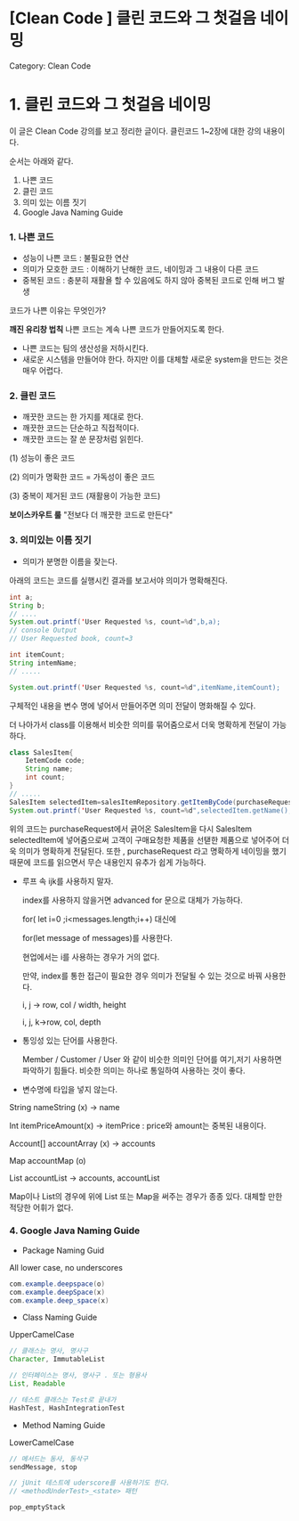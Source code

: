 # [Clean Code ] 클린 코드와 그 첫걸음 네이밍

Category: Clean Code

# 1. 클린 코드와 그 첫걸음 네이밍

이 글은 Clean Code 강의를 보고 정리한 글이다. 클린코드 1~2장에 대한 강의 내용이다.

순서는 아래와 같다.

1. 나쁜 코드
2. 클린 코드
3. 의미 있는 이름 짓기
4. Google Java Naming Guide

### 1. 나쁜 코드

- 성능이 나쁜 코드 : 불필요한 연산
- 의미가 모호한 코드 : 이해하기 난해한 코드, 네이밍과 그 내용이 다른 코드
- 중복된 코드 : 충분히 재활욜 할 수 있음에도 하지 않아 중복된 코드로 인해 버그 발생

코드가 나쁜 이유는 무엇인가?

**깨진 유리창 법칙** 나쁜 코드는 계속 나쁜 코드가 만들어지도록 한다.

- 나쁜 코드는 팀의 생산성을 저하시킨다.
- 새로운 시스템을 만들어야 한다. 하지만 이를 대체할 새로운 system을 만드는 것은 매우 어렵다.

### 2. 클린 코드

- 깨끗한 코드는 한 가지를 제대로 한다.
- 깨끗한 코드는 단순하고 직접적이다.
- 깨끗한 코드는 잘 쑨 문장처럼 읽힌다.

(1) 성능이 좋은 코드

(2) 의미가 명확한 코드 = 가독성이 좋은 코드

(3) 중복이 제거된 코드 (재활용이 가능한 코드)

**보이스카우트 룰** "전보다 더 깨끗한 코드로 만든다"

### 3. 의미있는 이름 짓기

- 의미가 분명한 이름을 잦는다.

아래의 코드는 코드를 실행시킨 결과를 보고서야 의미가 명확해진다.

```java
int a;
String b;
// ....
System.out.printf('User Requested %s, count=%d",b,a);
// console Output
// User Requested book, count=3
```

```java
int itemCount;
String intemName;
// .....

System.out.printf('User Requested %s, count=%d",itemName,itemCount);
```

구체적인 내용을 변수 명에 넣어서 만들어주면 의미 전달이 명화해질 수 있다.

더 나아가서 class를 이용해서 비슷한 의미를 묶어줌으로서 더욱 명확하게 전달이 가능하다.

```java
class SalesItem{
	IetemCode code;
	String name;
	int count;
}
// .....
SalesItem selectedItem=salesItemRepository.getItemByCode(purchaseRequest.getItemCode())
System.out.printf('User Requested %s, count=%d",selectedItem.getName(),selectedItem.getCount());

```

위의 코드는 purchaseRequest에서 긁어온 SalesItem을 다시 SalesItem selectedItem에 넣어줌으로써 고객이 구매요청한 제품을 선탣한 제품으로 넣어주어 더욱 의미가 명확하게 전달된다. 또한 , purchaseRequest 라고 명확하게 네이밍을 했기 때문에 코드를 읽으면서 무슨 내용인지 유추가 쉽게 가능하다.

- 루프 속 ijk를 사용하지 말자.

  index를 사용하지 않을거면 advanced for 문으로 대체가 가능하다.

  for( let i=0 ;i<messages.length;i++) 대신에

  for(let message of messages)를 사용한다.

  현업에서는 i를 사용하는 경우가 거의 없다.

  만약, index를 통한 접근이 필요한 경우 의미가 전달될 수 있는 것으로 바꿔 사용한다.

  i, j → row, col / width, height

  i, j, k→row, col, depth

- 통잉성 있는 단어를 사용한다.

  Member / Customer / User 와 같이 비슷한 의미인 단어를 여기,저기 사용하면 파악하기 힘들다. 비슷한 의미는 하나로 통일하여 사용하는 것이 좋다.

- 변수명에 타입을 넣지 않는다.

String nameString (x) → name

Int itemPriceAmount(x) → itemPrice : price와 amount는 중복된 내용이다.

Account[] accountArray (x) → accounts

Map<Account> accountMap (o)

List<Account> accountList → accounts, accountList

Map이나 List의 경우에 위에 List 또는 Map을 써주는 경우가 종종 있다. 대체할 만한 적당한 어휘가 없다.

### 4. Google Java Naming Guide

- Package Naming Guid

All lower case, no underscores

```java
com.example.deepspace(o)
com.example.deepSpace(x)
com.example.deep_space(x)
```

- Class Naming Guide

UpperCamelCase

```java
// 클래스는 명사, 명사구
Character, ImmutableList

// 인터페이스는 명사, 명사구 . 또는 형용사
List, Readable

// 테스트 클래스는 Test로 끝내가
HashTest, HashIntegrationTest
```

- Method Naming Guide

LowerCamelCase

```java
// 메서드는 동사, 동삭구
sendMessage, stop

// jUnit 테스트에 uderscore를 사용하기도 한다.
// <methodUnderTest>_<state> 패턴

pop_emptyStack
```
